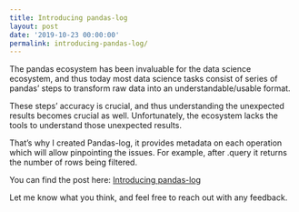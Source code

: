 ```yaml
---
title: Introducing pandas-log
layout: post
date: '2019-10-23 00:00:00'
permalink: introducing-pandas-log/
---
```


The pandas ecosystem has been invaluable for the data science ecosystem, and thus today most data science tasks consist of series of pandas’ steps to transform raw data into an understandable/usable format.

These steps’ accuracy is crucial, and thus understanding the unexpected results becomes crucial as well. Unfortunately, the ecosystem lacks the tools to understand those unexpected results.

That’s why I created Pandas-log, it provides metadata on each operation which will allow pinpointing the issues. For example, after .query it returns the number of rows being filtered.

You can find the post here: [Introducing pandas-log](https://towardsdatascience.com/introducing-pandas-log-3240a5e57e21)

Let me know what you think, and feel free to reach out with any feedback. 
